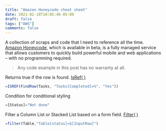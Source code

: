 ```yaml
---
title: "Amazon Honeycode cheat sheet"
date: 2021-02-18T10:05:46-05:00
draft: false
tags: ["AWS"]
comments: false
---
```


A collection of scraps and code that I need to reference all the time. [Amazon Honeycode](https://aws.amazon.com/blogs/aws/introducing-amazon-honeycode-build-web-mobile-apps-without-writing-code/), which is available in beta, is a fully managed service that allows customers to quickly build powerful mobile and web applications – with no programming required.



> Any code example in this post has no warranty at all.

Returns true if the row is found. [IsRef( )](https://honeycodecommunity.aws/t/isref/1127)

```js
=ISREF(FindRow(Tasks, "Tasks[Completed]=%", "Yes"))
```

Condition for conditional styling

```js
=[Status]="Not done"
```

Filter a Column List or Stacked List based on a form field. [Filter( )](https://honeycodecommunity.aws/t/filter/923)

```js
=filter(Table,"Table[status]=$[InputRow]")
```